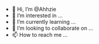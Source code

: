 - 👋 Hi, I’m @Ahhzie
- 👀 I’m interested in ...
- 🌱 I’m currently learning ...
- 💞️ I’m looking to collaborate on ...
- 📫 How to reach me ...

<!---
Ahhzie/Ahhzie is a ✨ special ✨ repository because its `README.md` (this file) appears on your GitHub profile.
You can click the Preview link to take a look at your changes.
--->
